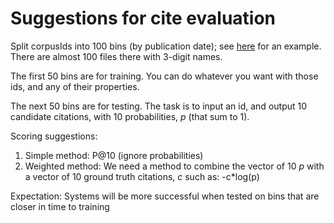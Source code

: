 # Suggestions for cite evaluation

Split corpusIds into 100 bins (by publication date); see <a href="https://app.globus.org/file-manager?origin_id=1ef9019c-eac0-11ed-9ba9-c9bb788c490e&origin_path=%2F~%2Fsemantic_scholar%2Fj.ortega%2Fgraphs%2F">here</a> for an example.  There are almost 100 files there with 3-digit names.
<p>
The first 50 bins are for training.  You can do whatever you want with those ids, and any of their properties.
<p>

The next 50 bins are for testing.  The task is to input an id, and
output 10 candidate citations, with 10 probabilities, <i>p</i> (that sum to 1).

<p>
Scoring suggestions:
<ol>
<li>Simple method: P@10 (ignore probabilities)</li>
<li>Weighted method: We need a method to combine the vector of 10 <i>p</i> with a vector of 10 ground truth citations, <i>c</i> such as: -c*log(p)</li>
</ol>

Expectation: Systems will be more successful when tested on bins that are closer in time to training